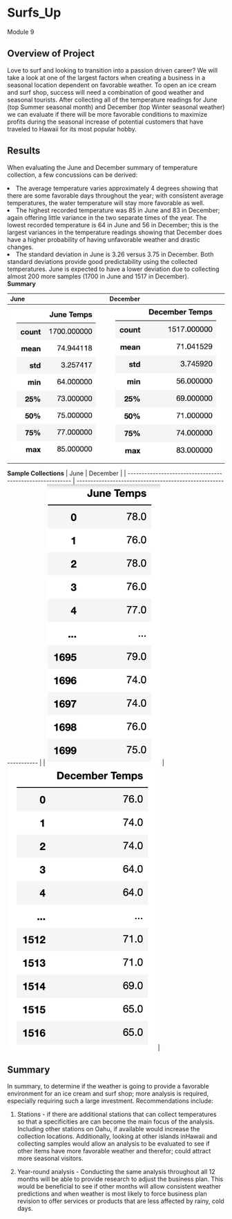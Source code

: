 # Surfs_Up
Module 9

## Overview of Project
Love to surf and looking to transition into a passion driven career? We will take a look at one of the largest factors when creating a business in a seasonal location dependent on favorable weather. To open an ice cream and surf shop, success will need a combination of good weather and seasonal tourists. After collecting all of the temperature readings for June (top Summer seasonal month) and December (top Winter seasonal weather) we can evaluate if there will be more favorable conditions to maximize profits during the seasonal increase of potential customers that have traveled to Hawaii for its most popular hobby. 

## Results

When evaluating the June and December summary of temperature collection, a few concussions can be derived: 
<li> The average temperature varies approximately 4 degrees showing that there are some favorable days throughout the year; with consistent average temperatures, the water temperature will stay more favorable as well. </li>

<li> The highest recorded temperature was 85 in June and 83 in December; again offering little variance in the two separate times of the year. The lowest recorded temperature is 64 in June and 56 in December; this is the largest variances in the temperature readings showing that December does have a higher probability of having unfavorable weather and drastic changes. </li>

<li> The standard deviation in June is 3.26 versus 3.75 in December. Both standard deviations provide good predictability using the collected temperatures. June is expected to have a lower deviation due to collecting almost 200 more samples (1700 in June and 1517 in December). 
<br>
<c><b>Summary</b></c>

|                       June                                |                      December                                     |
| --------------------------------------------------------- | ----------------------------------------------------------------  |
| <img src="Images/June_Summary.png" alt="June Summary">    | <img src="Images/December_Summary.png" alt="December Summary">    |



<c><b>Sample Collections</b></c>
|                       June                                |                      December                                     |
| --------------------------------------------------------- | ----------------------------------------------------------------  |
| <img src="Images/June_Temp_Sample.png" alt="June Sample"> | <img src="Images/December_Temp_Sample.png" alt="December Sample"> |

## Summary

In summary, to determine if the weather is going to provide a favorable environment for an ice cream and surf shop; more analysis is required, especially requiring such a large investment. Recommendations include:

1. Stations - if there are additional stations that can collect temperatures so that a specificities are can become the main focus of the analysis. Including other stations on Oahu, if available would increase the collection locations. Additionally, looking at other islands inHawaii and collecting samples would allow an analysis to be evaluated to see if other items have more favorable weather and therefor; could attract more seasonal visitors. 

2. Year-round analysis - Conducting the same analysis throughout all 12 months will be able to provide research to adjust the business plan. This would be beneficial to see if other months will allow consistent weather predictions and when weather is most likely to force business plan revision to offer services or products that are less affected by rainy, cold days. 
